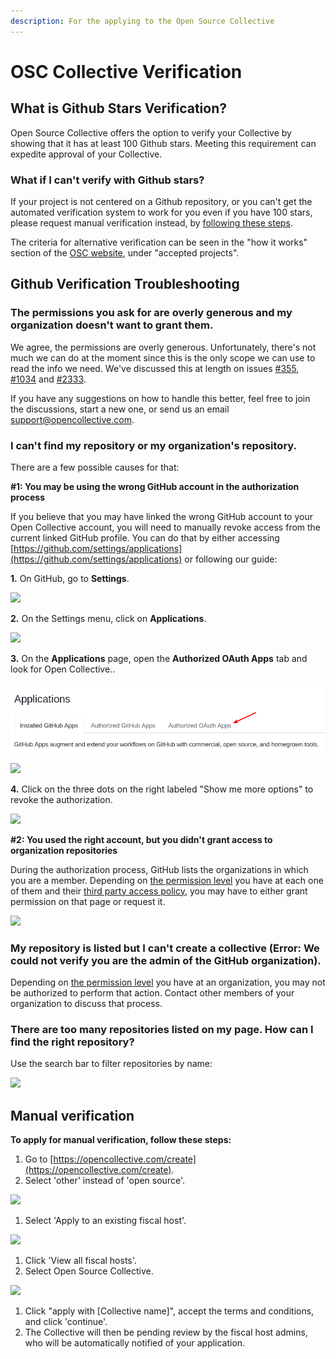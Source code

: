 ```yaml
---
description: For the applying to the Open Source Collective
---
```


# OSC Collective Verification

## What is Github Stars Verification?

Open Source Collective offers the option to verify your Collective by showing that it has at least 100 Github stars. Meeting this requirement can expedite approval of your Collective.

### What if I can't verify with Github stars?

If your project is not centered on a Github repository, or you can't get the automated verification system to work for you even if you have 100 stars, please request manual verification instead, by [following these steps](osc-verification.md#applying-for-manual-verification).

The criteria for alternative verification can be seen in the "how it works" section of the [OSC website](https://www.oscollective.org/), under "accepted projects".

## Github Verification Troubleshooting

### The permissions you ask for are overly generous and my organization doesn't want to grant them.

We agree, the permissions are overly generous. Unfortunately, there's not much we can do at the moment since this is the only scope we can use to read the info we need. We've discussed this at length on issues [\#355](https://github.com/opencollective/opencollective/issues/355), [\#1034](https://github.com/opencollective/opencollective/issues/1034) and [\#2333](https://github.com/opencollective/opencollective/issues/2333).

If you have any suggestions on how to handle this better, feel free to join the discussions, start a new one, or send us an email [support@opencollective.com](mailto:support@opencollective.com).

### I can't find my repository or my organization's repository.

There are a few possible causes for that:

**\#1: You may be using the wrong GitHub account in the authorization process**

If you believe that you may have linked the wrong GitHub account to your Open Collective account, you will need to manually revoke access from the current linked GitHub profile. You can do that by either accessing [https://github.com/settings/applications](https://github.com/settings/applications) or following our guide:

**1.** On GitHub, go to **Settings**.

![](../.gitbook/assets/fiscal-host_open-source-collective_github-dropdown-menu_2019-10-28.png)

**2.** On the Settings menu, click on **Applications**.

![](../.gitbook/assets/fiscal-host_open-source-collective_github-settings-interface_2019-10-28.png)

**3.** On the **Applications** page, open the **Authorized OAuth Apps** tab and look for Open Collective..

![](../.gitbook/assets/fiscal-host_open-source-collective_github-app-list_2019-10-28-1.png)

![](../.gitbook/assets/fiscal-host_open-source-collective_github-list-oauth-apps_2019-10-28.png)

**4.** Click on the three dots on the right labeled "Show me more options" to revoke the authorization.

![](../.gitbook/assets/fiscal-host_open-source-collective_github-list-oauth-revoke_2019-10-28.png)

**\#2: You used the right account, but you didn't grant access to organization repositories**

During the authorization process, GitHub lists the organizations in which you are a member. Depending on [the permission level](https://help.github.com/en/github/setting-up-and-managing-organizations-and-teams/permission-levels-for-an-organization) you have at each one of them and their [third party access policy](https://help.github.com/en/github/setting-up-and-managing-organizations-and-teams/enabling-oauth-app-access-restrictions-for-your-organization), you may have to either grant permission on that page or request it.

![](../.gitbook/assets/fiscal-host_open-source-collective-github-authorize-open-collective_2019-10-28.png)

### My repository is listed but I can't create a collective \(Error: We could not verify you are the admin of the GitHub organization\).

Depending on [the permission level](https://help.github.com/en/github/setting-up-and-managing-organizations-and-teams/permission-levels-for-an-organization) you have at an organization, you may not be authorized to perform that action. Contact other members of your organization to discuss that process.

### There are too many repositories listed on my page. How can I find the right repository?

Use the search bar to filter repositories by name:

![](../.gitbook/assets/fiscal-hosts_open-source-collective_search-bar-pick-a-repo_2019-10-28.gif)

## Manual verification

**To apply for manual verification, follow these steps:**

1. Go to [https://opencollective.com/create](https://opencollective.com/create).
2. Select 'other' instead of 'open source'.

![](../.gitbook/assets/screen-shot-2019-11-04-at-11.52.14-am.png)

1. Select 'Apply to an existing fiscal host'.

![](../.gitbook/assets/screen-shot-2019-11-04-at-11.54.09-am.png)

1. Click 'View all fiscal hosts'.
2. Select Open Source Collective.

![](../.gitbook/assets/screen-shot-2019-11-04-at-11.56.32-am.png)

1. Click "apply with \[Collective name\]", accept the terms and conditions, and click 'continue'.
2. The Collective will then be pending review by the fiscal host admins, who will be automatically notified of your application.

